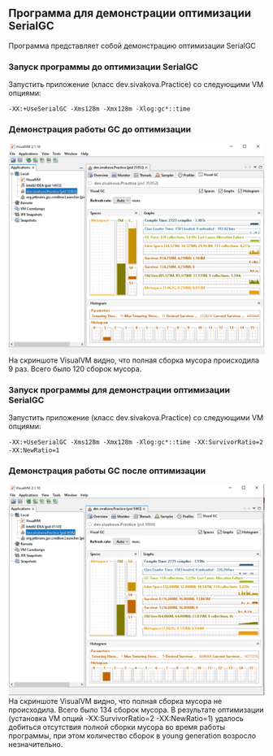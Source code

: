 ## Программа для демонстрации оптимизации SerialGC
Программа представляет собой демонстрацию оптимизации SerialGC

### Запуск программы до оптимизации SerialGC
Запустить приложение (класс dev.sivakova.Practice) со следующими VM опциями:
```console 
-XX:+UseSerialGC -Xms128m -Xmx128m -Xlog:gc*::time
```
### Демонстрация работы GC до оптимизации
![Скриншот VisualVM до оптимизации](./before_optimization.png)
На скриншоте VisualVM видно, что полная сборка мусора происходила 9 раз.
Всего было 120 сборок мусора.

### Запуск программы для демонстрации оптимизации SerialGC
Запустить приложение (класс dev.sivakova.Practice) со следующими VM опциями:
```console
-XX:+UseSerialGC -Xms128m -Xmx128m -Xlog:gc*::time -XX:SurvivorRatio=2 -XX:NewRatio=1
```
### Демонстрация работы GC после оптимизации
![Скриншот VisualVM до оптимизации](./after_optimization.png)
На скриншоте VisualVM видно, что полная сборка мусора не происходила.
Всего было 134 сборок мусора.
В результате оптимизации (установка VM опций -XX:SurvivorRatio=2 -XX:NewRatio=1) удалось добиться отсутствия полной сборки мусора во время работы программы,
при этом количество сборок в young generation возросло незначительно. 